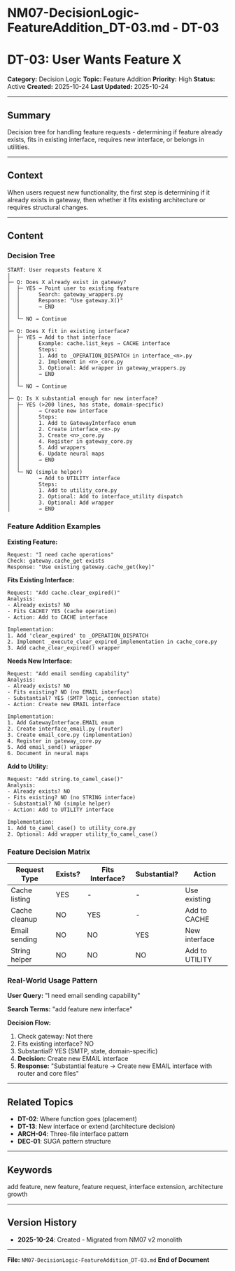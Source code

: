 # NM07-DecisionLogic-FeatureAddition_DT-03.md - DT-03

# DT-03: User Wants Feature X

**Category:** Decision Logic
**Topic:** Feature Addition
**Priority:** High
**Status:** Active
**Created:** 2025-10-24
**Last Updated:** 2025-10-24

---

## Summary

Decision tree for handling feature requests - determining if feature already exists, fits in existing interface, requires new interface, or belongs in utilities.

---

## Context

When users request new functionality, the first step is determining if it already exists in gateway, then whether it fits existing architecture or requires structural changes.

---

## Content

### Decision Tree

```
START: User requests feature X
│
├─ Q: Does X already exist in gateway?
│  ├─ YES → Point user to existing feature
│  │      Search: gateway_wrappers.py
│  │      Response: "Use gateway.X()"
│  │      → END
│  │
│  └─ NO → Continue
│
├─ Q: Does X fit in existing interface?
│  ├─ YES → Add to that interface
│  │      Example: cache.list_keys → CACHE interface
│  │      Steps:
│  │      1. Add to _OPERATION_DISPATCH in interface_<n>.py
│  │      2. Implement in <n>_core.py
│  │      3. Optional: Add wrapper in gateway_wrappers.py
│  │      → END
│  │
│  └─ NO → Continue
│
├─ Q: Is X substantial enough for new interface?
│  ├─ YES (>200 lines, has state, domain-specific)
│  │      → Create new interface
│  │      Steps:
│  │      1. Add to GatewayInterface enum
│  │      2. Create interface_<n>.py
│  │      3. Create <n>_core.py
│  │      4. Register in gateway_core.py
│  │      5. Add wrappers
│  │      6. Update neural maps
│  │      → END
│  │
│  └─ NO (simple helper)
│         → Add to UTILITY interface
│         Steps:
│         1. Add to utility_core.py
│         2. Optional: Add to interface_utility dispatch
│         3. Optional: Add wrapper
│         → END
```

### Feature Addition Examples

**Existing Feature:**
```
Request: "I need cache operations"
Check: gateway.cache_get exists
Response: "Use existing gateway.cache_get(key)"
```

**Fits Existing Interface:**
```
Request: "Add cache.clear_expired()"
Analysis:
- Already exists? NO
- Fits CACHE? YES (cache operation)
- Action: Add to CACHE interface

Implementation:
1. Add 'clear_expired' to _OPERATION_DISPATCH
2. Implement _execute_clear_expired_implementation in cache_core.py
3. Add cache_clear_expired() wrapper
```

**Needs New Interface:**
```
Request: "Add email sending capability"
Analysis:
- Already exists? NO
- Fits existing? NO (no EMAIL interface)
- Substantial? YES (SMTP logic, connection state)
- Action: Create new EMAIL interface

Implementation:
1. Add GatewayInterface.EMAIL enum
2. Create interface_email.py (router)
3. Create email_core.py (implementation)
4. Register in gateway_core.py
5. Add email_send() wrapper
6. Document in neural maps
```

**Add to Utility:**
```
Request: "Add string.to_camel_case()"
Analysis:
- Already exists? NO
- Fits existing? NO (no STRING interface)
- Substantial? NO (simple helper)
- Action: Add to UTILITY interface

Implementation:
1. Add to_camel_case() to utility_core.py
2. Optional: Add wrapper utility_to_camel_case()
```

### Feature Decision Matrix

| Request Type | Exists? | Fits Interface? | Substantial? | Action |
|--------------|---------|----------------|--------------|--------|
| Cache listing | YES | - | - | Use existing |
| Cache cleanup | NO | YES | - | Add to CACHE |
| Email sending | NO | NO | YES | New interface |
| String helper | NO | NO | NO | Add to UTILITY |

### Real-World Usage Pattern

**User Query:** "I need email sending capability"

**Search Terms:** "add feature new interface"

**Decision Flow:**
1. Check gateway: Not there
2. Fits existing interface? NO
3. Substantial? YES (SMTP, state, domain-specific)
4. **Decision:** Create new EMAIL interface
5. **Response:** "Substantial feature → Create new EMAIL interface with router and core files"

---

## Related Topics

- **DT-02**: Where function goes (placement)
- **DT-13**: New interface or extend (architecture decision)
- **ARCH-04**: Three-file interface pattern
- **DEC-01**: SUGA pattern structure

---

## Keywords

add feature, new feature, feature request, interface extension, architecture growth

---

## Version History

- **2025-10-24**: Created - Migrated from NM07 v2 monolith

---

**File:** `NM07-DecisionLogic-FeatureAddition_DT-03.md`
**End of Document**
